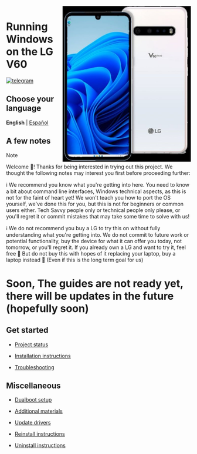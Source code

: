 <img align="right" src="../../devices/timelm.png" width="350" alt="Windows 11 Running On A Lg V60">

# Running Windows on the LG V60
[![telegram](https://img.shields.io/badge/chat-telegram-brightgreen.svg?logo=telegram&style=flat-square)](https://t.me/lgedevices)

## Choose your language
**English** | [Español](README-es.md)

## A few notes

> [!NOTE]
> Welcome 🥰! Thanks for being interested in trying out this project. We thought the following notes may interest you first before proceeding further:
>
> ℹ️ We recommend you know what you're getting into here. You need to know a bit about command line interfaces, Windows technical aspects, as this is not for the faint of heart yet! We won't teach you how to port the OS yourself, we've done this for you, but this is not for beginners or common users either. Tech Savvy people only or technical people only please, or you'll regret it or commit mistakes that may take some time to solve with us!
>
> ℹ️ We do not recommend you buy a LG to try this on without fully understanding what you're getting into. We do not commit to future work or potential functionality, buy the device for what it can offer you today, not tomorrow, or you'll regret it. If you already own a LG and want to try it, feel free 🙂 But do not buy this with hopes of it replacing your laptop, buy a laptop instead 🙂 (Even if this is the long term goal for us)

# Soon, The guides are not ready yet, there will be updates in the future (hopefully soon)


## Get started
- [Project status](English/status.md)

- [Installation instructions](English/1-partition.md)

- [Troubleshooting](English/troubleshooting.md)


## Miscellaneous
- [Dualboot setup](English/dualboot.md)

- [Additional materials](English/materials.md)

- [Update drivers](English/update.md)

- [Reinstall instructions](English/reinstall.md)

- [Uninstall instructions](English/uninstall.md)









